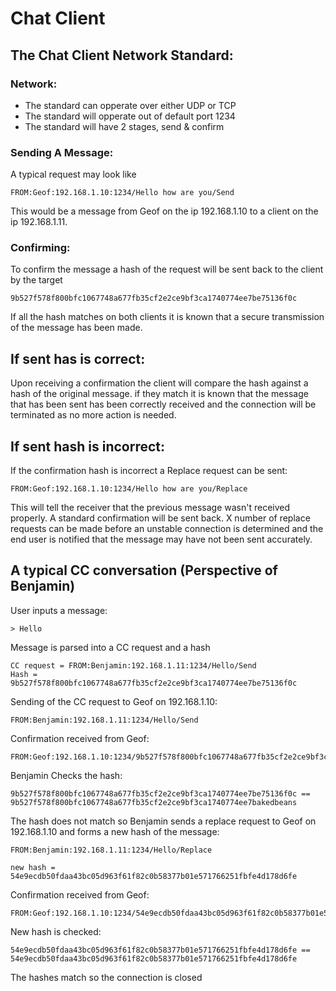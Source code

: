 # Chat Client

## The Chat Client Network Standard:
### Network:

- The standard can opperate over either UDP or TCP
- The standard will opperate out of default port 1234
- The standard will have 2 stages, send & confirm

### Sending A Message:
A typical request may look like

    FROM:Geof:192.168.1.10:1234/Hello how are you/Send
    
This would be a message from Geof on the ip 192.168.1.10 to a client on
the ip 192.168.1.11.

### Confirming:
To confirm the message a hash of the request will be sent back to the client by the target
    
    9b527f578f800bfc1067748a677fb35cf2e2ce9bf3ca1740774ee7be75136f0c
    
If all the hash matches on both clients it is known that a secure transmission of the message has been made.

## If sent has is correct:
Upon receiving a confirmation the client will compare the hash against a hash of the original message.
if they match it is known that the message that has been sent has been correctly received and the connection will be
terminated as no more action is needed. 

## If sent hash is incorrect:
If the confirmation hash is incorrect a Replace request can be sent:
    
    FROM:Geof:192.168.1.10:1234/Hello how are you/Replace

This will tell the receiver that the previous message wasn't received properly. A standard confirmation
will be sent back. X number of replace requests can be made before an unstable connection is determined
and the end user is notified that the message may have not been sent accurately.

## A typical CC conversation (Perspective of Benjamin)

User inputs a message:

    > Hello

Message is parsed into a CC request and a hash

    CC request = FROM:Benjamin:192.168.1.11:1234/Hello/Send
    Hash = 9b527f578f800bfc1067748a677fb35cf2e2ce9bf3ca1740774ee7be75136f0c

Sending of the CC request to Geof on 192.168.1.10:
    
    FROM:Benjamin:192.168.1.11:1234/Hello/Send

Confirmation received from Geof:

    FROM:Geof:192.168.1.10:1234/9b527f578f800bfc1067748a677fb35cf2e2ce9bf3ca1740774ee7bakedbeans/Confirm

Benjamin Checks the hash:
    
    9b527f578f800bfc1067748a677fb35cf2e2ce9bf3ca1740774ee7be75136f0c == 9b527f578f800bfc1067748a677fb35cf2e2ce9bf3ca1740774ee7bakedbeans

The hash does not match so Benjamin sends a replace request to Geof on 192.168.1.10 and forms a new hash of the message:

    FROM:Benjamin:192.168.1.11:1234/Hello/Replace

    new hash = 54e9ecdb50fdaa43bc05d963f61f82c0b58377b01e571766251fbfe4d178d6fe

Confirmation received from Geof:
    
    FROM:Geof:192.168.1.10:1234/54e9ecdb50fdaa43bc05d963f61f82c0b58377b01e571766251fbfe4d178d6fe/Confirm
    
New hash is checked:

    54e9ecdb50fdaa43bc05d963f61f82c0b58377b01e571766251fbfe4d178d6fe == 54e9ecdb50fdaa43bc05d963f61f82c0b58377b01e571766251fbfe4d178d6fe

The hashes match so the connection is closed
    


    
    
